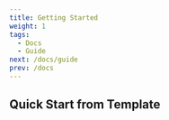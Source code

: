 ```yaml
---
title: Getting Started
weight: 1
tags:
  - Docs
  - Guide
next: /docs/guide
prev: /docs
---
```


## Quick Start from Template


